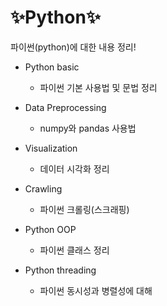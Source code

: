# :sparkles:Python:sparkles:

파이썬(python)에 대한 내용 정리!

- Python basic

  - 파이썬 기본 사용법 및 문법 정리

- Data Preprocessing

  - numpy와 pandas 사용법

- Visualization

  - 데이터 시각화 정리

- Crawling

  - 파이썬 크롤링(스크래핑)

- Python OOP

  - 파이썬 클래스 정리

- Python threading

  - 파이썬 동시성과 병렬성에 대해

  

  
  
  